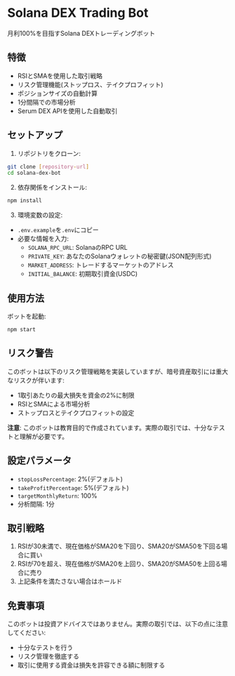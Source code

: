 # Solana DEX Trading Bot

月利100%を目指すSolana DEXトレーディングボット

## 特徴

- RSIとSMAを使用した取引戦略
- リスク管理機能(ストップロス、テイクプロフィット)
- ポジションサイズの自動計算
- 1分間隔での市場分析
- Serum DEX APIを使用した自動取引

## セットアップ

1. リポジトリをクローン:
```bash
git clone [repository-url]
cd solana-dex-bot
```

2. 依存関係をインストール:
```bash
npm install
```

3. 環境変数の設定:
- `.env.example`を`.env`にコピー
- 必要な情報を入力:
  - `SOLANA_RPC_URL`: SolanaのRPC URL
  - `PRIVATE_KEY`: あなたのSolanaウォレットの秘密鍵(JSON配列形式)
  - `MARKET_ADDRESS`: トレードするマーケットのアドレス
  - `INITIAL_BALANCE`: 初期取引資金(USDC)

## 使用方法

ボットを起動:
```bash
npm start
```

## リスク警告

このボットは以下のリスク管理戦略を実装していますが、暗号資産取引には重大なリスクが伴います:

- 1取引あたりの最大損失を資金の2%に制限
- RSIとSMAによる市場分析
- ストップロスとテイクプロフィットの設定

**注意**: このボットは教育目的で作成されています。実際の取引では、十分なテストと理解が必要です。

## 設定パラメータ

- `stopLossPercentage`: 2%(デフォルト)
- `takeProfitPercentage`: 5%(デフォルト)
- `targetMonthlyReturn`: 100%
- 分析間隔: 1分

## 取引戦略

1. RSIが30未満で、現在価格がSMA20を下回り、SMA20がSMA50を下回る場合に買い
2. RSIが70を超え、現在価格がSMA20を上回り、SMA20がSMA50を上回る場合に売り
3. 上記条件を満たさない場合はホールド

## 免責事項

このボットは投資アドバイスではありません。実際の取引では、以下の点に注意してください:

- 十分なテストを行う
- リスク管理を徹底する
- 取引に使用する資金は損失を許容できる額に制限する
